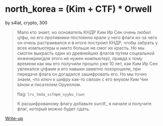 # north_korea = (Kim + CTF) * Orwell
by s4lat, crypto, 300

>Мало кто знает, но основатель КНДР Ким Ир Сен очень любил цтфы, но его противники постоянно крали у него флаги из-за чего он очень растраивался и в итоге построил КНДР, чтобы забрать у всех компьютеры и никто больше не смог их красть. Но мы смогли выкрасть один из древнейших флагов путем социальной инженерии(для этого не нужен компьютер), правда к тому времени как мы его получили прошло уже 10 лет, как Ким Ир Сен увлекался цтфами и его навыки заметно похорошели, при передаче флага он догадался зашифровать его. Но мы точно знаем, что ключ к шифру как-то связан с его внуком Ким Чин Ыном и писателем Оруеллом.
>
> flag: `lru_tmda_ssfmpm_nyybu_tswn`
>
> К расшифрованому флагу добавьте surctf_ в начале и получите флаг, который можно будет сдать.

[Write-up](WRITEUP.md)
